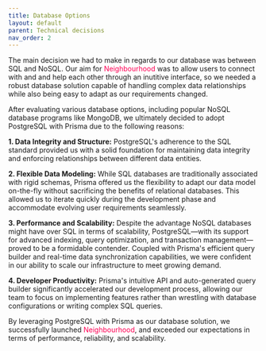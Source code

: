 ```yaml
---
title: Database Options
layout: default
parent: Technical decisions
nav_order: 2
---
```


The main decision we had to make in regards to our database was between SQL and NoSQL. Our aim for <span style="color:#FF0054">Neighbourhood</span>  was to allow users to connect with and and help each other through an inutitive interface, so we needed a robust database solution capable of handling complex data relationships while also being easy to adapt as our requirements changed.

After evaluating various database options, including popular NoSQL database programs like MongoDB, we ultimately decided to adopt PostgreSQL with Prisma due to the following reasons:

**1. Data Integrity and Structure:**
PostgreSQL's adherence to the SQL standard provided us with a solid foundation for maintaining data integrity and enforcing relationships between different data entities.

**2. Flexible Data Modeling:**
While SQL databases are traditionally associated with rigid schemas, Prisma offered us the flexibility to adapt our data model on-the-fly without sacrificing the benefits of relational databases. This allowed us to iterate quickly during the development phase and accommodate evolving user requirements seamlessly.

**3. Performance and Scalability:**
Despite the advantage NoSQL databases might have over SQL in terms of scalability, PostgreSQL—with its support for advanced indexing, query optimization, and transaction management—proved to be a formidable contender. Coupled with Prisma's efficient query builder and real-time data synchronization capabilities, we were confident in our ability to scale our infrastructure to meet growing demand.

**4. Developer Productivity:**
Prisma's intuitive API and auto-generated query builder significantly accelerated our development process, allowing our team to focus on implementing features rather than wrestling with database configurations or writing complex SQL queries.

By leveraging PostgreSQL with Prisma as our database solution, we successfully launched <span style="color:#FF0054">Neighbourhood</span>, and exceeded our expectations in terms of performance, reliability, and scalability.

